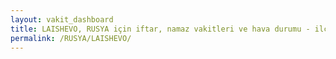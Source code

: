 ```yaml
---
layout: vakit_dashboard
title: LAISHEVO, RUSYA için iftar, namaz vakitleri ve hava durumu - ilçe/eyalet seç
permalink: /RUSYA/LAISHEVO/
---
```


<script type="text/javascript">
  var GLOBAL_COUNTRY = 'RUSYA';
  var GLOBAL_CITY = 'LAISHEVO';
  var GLOBAL_STATE = '';
  var lat = 72;
  var lon = 21;
</script>
